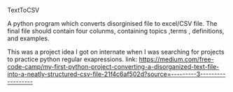 TextToCSV

A python program which converts disorginised file to excel/CSV file. The final file should contain four  colunms, containing topics ,terms , definitions, and examples. 

This was a project idea I got on internate when I was searching for projects to practice python regular exapressions. 
link: https://medium.com/free-code-camp/my-first-python-project-converting-a-disorganized-text-file-into-a-neatly-structured-csv-file-21f4c6af502d?source=---------3------------------
